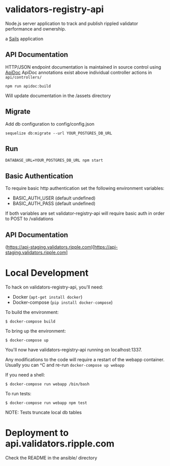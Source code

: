 # validators-registry-api

Node.js server application to track and publish rippled validator performance and ownership.

a [Sails](http://sailsjs.org) application

## API Documentation

HTTP/JSON endpoint documentation is maintained in source control using [ApiDoc](http://apidocjs.com/)
ApiDoc annotations exist above individual controller actions in `api/controllers/`

````
npm run apidoc:build
````

Will update documentation in the /assets directory

## Migrate

Add db configuration to config/config.json

````
sequelize db:migrate --url YOUR_POSTGRES_DB_URL
````

## Run

````
DATABASE_URL=YOUR_POSTGRES_DB_URL npm start
````

## Basic Authentication

To require basic http authentication set the following environment variables:

- BASIC_AUTH_USER (default undefined)
- BASIC_AUTH_PASS (default undefined)

If both variables are set validator-registry-api will require basic auth in order to POST to /validations

## API Documentation

(https://api-staging.validators.ripple.com)[https://api-staging.validators.ripple.com]

# Local Development

To hack on validators-registry-api, you'll need:

* Docker (``apt-get install docker``)
* Docker-compose (``pip install docker-compose``)

To build the environment:

```
$ docker-compose build
```

To bring up the environment:

```
$ docker-compose up
```

You'll now have validators-registry-api running on localhost:1337.

Any modifications to the code will require a restart of the webapp container.
Usually you can ^C and re-run ``docker-compose up webapp``

If you need a shell:

```
$ docker-compose run webapp /bin/bash
```

To run tests:

```
$ docker-compose run webapp npm test
```

NOTE: Tests truncate local db tables

# Deployment to api.validators.ripple.com

Check the README in the ansible/ directory

